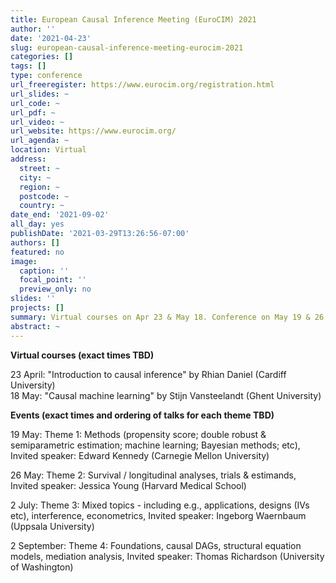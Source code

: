 ```yaml
---
title: European Causal Inference Meeting (EuroCIM) 2021
author: ''
date: '2021-04-23'
slug: european-causal-inference-meeting-eurocim-2021
categories: []
tags: []
type: conference
url_freeregister: https://www.eurocim.org/registration.html
url_slides: ~
url_code: ~
url_pdf: ~
url_video: ~
url_website: https://www.eurocim.org/
url_agenda: ~
location: Virtual
address:
  street: ~
  city: ~
  region: ~
  postcode: ~
  country: ~
date_end: '2021-09-02'
all_day: yes
publishDate: '2021-03-29T13:26:56-07:00'
authors: []
featured: no
image:
  caption: ''
  focal_point: ''
  preview_only: no
slides: ''
projects: []
summary: Virtual courses on Apr 23 & May 18. Conference on May 19 & 26, July 2, and September 2, 2021
abstract: ~
---
```


<!--more-->
**Virtual courses (exact times TBD)**  

23 April: "Introduction to causal inference" by Rhian Daniel (Cardiff University)  
18 May: "Causal machine learning" by Stijn Vansteelandt (Ghent University)  

**Events (exact times and ordering of talks for each theme TBD)** 

19 May: Theme 1: Methods (propensity score; double robust & semiparametric estimation; machine learning; Bayesian methods; etc), Invited speaker: Edward Kennedy (Carnegie Mellon University)  

26 May: Theme 2: Survival / longitudinal analyses, trials & estimands, Invited speaker: Jessica Young (Harvard Medical School)  

2 July: Theme 3: Mixed topics - including e.g., applications, designs (IVs etc), interference, econometrics, Invited speaker: Ingeborg Waernbaum (Uppsala University)  

2 September: Theme 4: Foundations, causal DAGs, structural equation models, mediation analysis, Invited speaker: Thomas Richardson (University of Washington)

